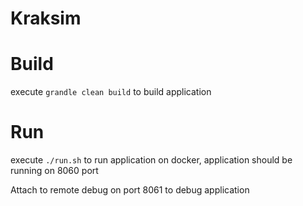 # Kraksim

# Build

execute `grandle clean build` to build application

# Run

execute `./run.sh` to run application on docker, application should be running on 8060 port

Attach to remote debug on port 8061 to debug application